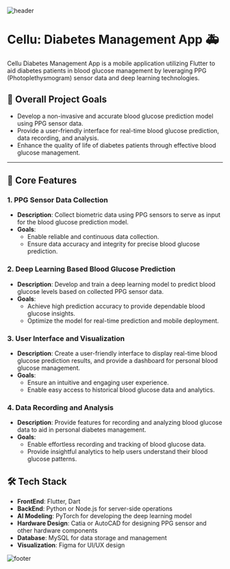 ![header](https://capsule-render.vercel.app/api?type=waving&color=auto&height=100&section=header&fontSize=90)

# Cellu: Diabetes Management App :ambulance:

Cellu Diabetes Management App is a mobile application utilizing Flutter to aid diabetes patients in
blood glucose management by leveraging PPG (Photoplethysmogram) sensor data and deep learning
technologies.

## 🎯 Overall Project Goals

- Develop a non-invasive and accurate blood glucose prediction model using PPG sensor data.
- Provide a user-friendly interface for real-time blood glucose prediction, data recording, and
  analysis.
- Enhance the quality of life of diabetes patients through effective blood glucose management.

---

## 📂 Core Features

### 1. PPG Sensor Data Collection

- **Description**: Collect biometric data using PPG sensors to serve as input for the blood glucose
  prediction model.
- **Goals**:
    - Enable reliable and continuous data collection.
    - Ensure data accuracy and integrity for precise blood glucose prediction.

### 2. Deep Learning Based Blood Glucose Prediction

- **Description**: Develop and train a deep learning model to predict blood glucose levels based on
  collected PPG sensor data.
- **Goals**:
    - Achieve high prediction accuracy to provide dependable blood glucose insights.
    - Optimize the model for real-time prediction and mobile deployment.

### 3. User Interface and Visualization

- **Description**: Create a user-friendly interface to display real-time blood glucose prediction
  results, and provide a dashboard for personal blood glucose management.
- **Goals**:
    - Ensure an intuitive and engaging user experience.
    - Enable easy access to historical blood glucose data and analytics.

### 4. Data Recording and Analysis

- **Description**: Provide features for recording and analyzing blood glucose data to aid in
  personal diabetes management.
- **Goals**:
    - Enable effortless recording and tracking of blood glucose data.
    - Provide insightful analytics to help users understand their blood glucose patterns.

## 🛠 Tech Stack

- **FrontEnd**: Flutter, Dart
- **BackEnd**: Python or Node.js for server-side operations
- **AI Modeling**: PyTorch for developing the deep learning model
- **Hardware Design**: Catia or AutoCAD for designing PPG sensor and other hardware components
- **Database**: MySQL for data storage and management
- **Visualization**: Figma for UI/UX design

![footer](https://capsule-render.vercel.app/api?type=waving&color=auto&height=150&section=footer&fontSize=90)